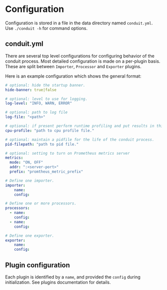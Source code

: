 # Configuration

Configuration is stored in a file in the data directory named `conduit.yml`.
Use `./conduit -h` for command options.

## conduit.yml

There are several top level configurations for configuring behavior of the conduit process. Most detailed configuration is made on a per-plugin basis. These are split between `Importer`, `Processor` and `Exporter` plugins.

Here is an example configuration which shows the general format:

```yaml
# optional: hide the startup banner.
hide-banner: true|false

# optional: level to use for logging.
log-level: "INFO, WARN, ERROR"

# optional: path to log file
log-file: "<path>"

# optional: if present perform runtime profiling and put results in this file.
cpu-profile: "path to cpu profile file."

# optional: maintain a pidfile for the life of the conduit process.
pid-filepath: "path to pid file."

# optional: setting to turn on Prometheus metrics server
metrics: 
  mode: "ON, OFF"
  addr: ":<server-port>"
  prefix: "promtheus_metric_prefix"

# Define one importer.
importer:
    name:
    config:

# Define one or more processors.
processors:
  - name:
    config:
  - name:
    config:

# Define one exporter.
exporter:
    name:
    config:
```

## Plugin configuration

Each plugin is identified by a `name`, and provided the `config` during initialization.
See plugins documentation for details.
